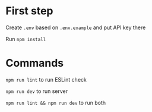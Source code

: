# First step

Create `.env` based on `.env.example` and put API key there

Run `npm install`

# Commands
`npm run lint` to run ESLint check

`npm run dev` to run server

`npm run lint && npm run dev` to run both